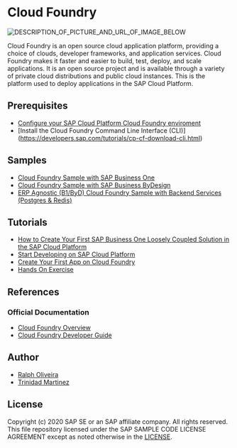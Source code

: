# Cloud Foundry
![DESCRIPTION_OF_PICTURE_AND_URL_OF_IMAGE_BELOW](https://www.cloudfoundry.org/wp-content/uploads/2017/01/CFF_Logo_rgb.png)

Cloud Foundry is an open source cloud application platform, providing a choice of clouds, developer frameworks, and application services. Cloud Foundry makes it faster and easier to build, test, deploy, and scale applications. It is an open source project and is available through a variety of private cloud distributions and public cloud instances. This is the platform used to deploy applications in the SAP Cloud Platform.

## Prerequisites
* [Configure your SAP Cloud Platform Cloud Foundry enviroment](https://developers.sap.com/tutorials/hcp-create-trial-account.html)
* [Install the Cloud Foundry Command Line Interface (CLI)] (https://developers.sap.com/tutorials/cp-cf-download-cli.html)

## Samples
* [Cloud Foundry Sample with SAP Business One](https://github.com/B1SA/scp-b1.git)
* [Cloud Foundry Sample with SAP Business ByDesign](https://github.com/B1SA/scp-byd.git)
* [ERP Agnostic (B1/ByD) Cloud Foundry Sample with Backend Services (Postgres & Redis)](https://github.com/Ralphive/cf-12-factor/)

## Tutorials
* [How to Create Your First SAP Business One Loosely Coupled Solution in the SAP Cloud Platform](https://blogs.sap.com/2018/06/04/how-to-create-your-sap-business-one-loosely-coupled-solution-in-the-sap-cloud-platform/)
* [Start Developing on SAP Cloud Platform](https://developers.sap.com/mission.scp-1-start-developing.html)
* [Create Your First App on Cloud Foundry](https://developers.sap.com/group.scp-3-first-app.html)
* [Hands On Exercise](https://github.com/Ralphive/cf-12-factor/blob/master/HandsOn_cf12factors_guide.pdf)

## References
### Official Documentation
* [Cloud Foundry Overview](https://docs.cloudfoundry.org/concepts/overview.html)
* [Cloud Foundry Developer Guide](https://docs.cloudfoundry.org/devguide/index.html)

## Author
* [Ralph Oliveira](https://github.com/Ralphive)
* [Trinidad Martinez](https://github.com/TrinidadMG)

License
-------

Copyright (c) 2020 SAP SE or an SAP affiliate company. All rights reserved.
This file repository licensed under the SAP SAMPLE CODE LICENSE AGREEMENT except as noted otherwise in the [LICENSE](../LICENSE).
